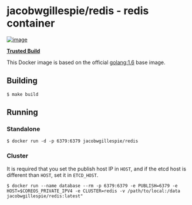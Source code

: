 # jacobwgillespie/redis - redis container

[![image](https://d207aa93qlcgug.cloudfront.net/img/icons/framed-icon-checked-repository.svg)](https://registry.hub.docker.com/u/jacobwgillespie/redis/)

[**Trusted Build**](https://registry.hub.docker.com/u/jacobwgillespie/redis/)

This Docker image is based on the official [golang:1.6](https://registry.hub.docker.com/_/golang/) base image.

## Building

```shell
$ make build
```

## Running

### Standalone

```shell
$ docker run -d -p 6379:6379 jacobwgillespie/redis
```

### Cluster
It is required that you set the publish host IP in `HOST`, and if the etcd host is different than `HOST`, set it in `ETCD_HOST`.

```shell
$ docker run --name database --rm -p 6379:6379 -e PUBLISH=6379 -e HOST=$COREOS_PRIVATE_IPV4 -e CLUSTER=redis -v /path/to/local:/data jacobwgillespie/redis:latest"
```
